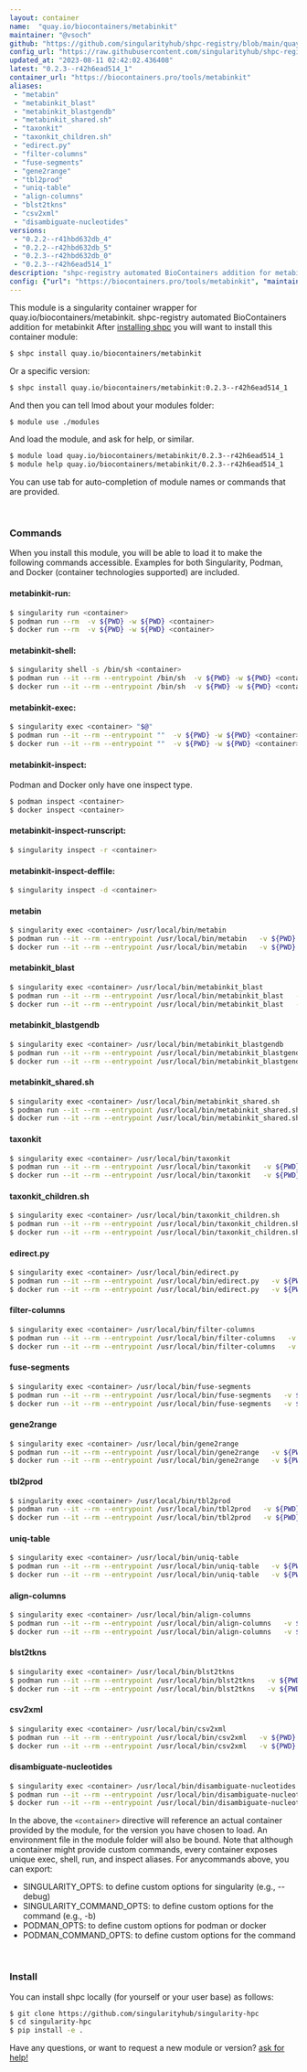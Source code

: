 ```yaml
---
layout: container
name:  "quay.io/biocontainers/metabinkit"
maintainer: "@vsoch"
github: "https://github.com/singularityhub/shpc-registry/blob/main/quay.io/biocontainers/metabinkit/container.yaml"
config_url: "https://raw.githubusercontent.com/singularityhub/shpc-registry/main/quay.io/biocontainers/metabinkit/container.yaml"
updated_at: "2023-08-11 02:42:02.436408"
latest: "0.2.3--r42h6ead514_1"
container_url: "https://biocontainers.pro/tools/metabinkit"
aliases:
 - "metabin"
 - "metabinkit_blast"
 - "metabinkit_blastgendb"
 - "metabinkit_shared.sh"
 - "taxonkit"
 - "taxonkit_children.sh"
 - "edirect.py"
 - "filter-columns"
 - "fuse-segments"
 - "gene2range"
 - "tbl2prod"
 - "uniq-table"
 - "align-columns"
 - "blst2tkns"
 - "csv2xml"
 - "disambiguate-nucleotides"
versions:
 - "0.2.2--r41hbd632db_4"
 - "0.2.2--r42hbd632db_5"
 - "0.2.3--r42hbd632db_0"
 - "0.2.3--r42h6ead514_1"
description: "shpc-registry automated BioContainers addition for metabinkit"
config: {"url": "https://biocontainers.pro/tools/metabinkit", "maintainer": "@vsoch", "description": "shpc-registry automated BioContainers addition for metabinkit", "latest": {"0.2.3--r42h6ead514_1": "sha256:d86c2d1f569e6acc33631283c2bfcc9268105cc6b0cbcbff42d0355b99279ac6"}, "tags": {"0.2.2--r41hbd632db_4": "sha256:df0cb8a1995cb2badb2fcf5934bb0b6f5343c10cb167055b11230536204f3087", "0.2.2--r42hbd632db_5": "sha256:9dc6d509dddda59aa87f4f25a751d9ea789c4217f56996b49b25a560cff451bf", "0.2.3--r42hbd632db_0": "sha256:6ccb5b495f3792209103d95b3dcdeb3bd8987bf97e4627fc2867bcc6d7d5a6f0", "0.2.3--r42h6ead514_1": "sha256:d86c2d1f569e6acc33631283c2bfcc9268105cc6b0cbcbff42d0355b99279ac6"}, "docker": "quay.io/biocontainers/metabinkit", "aliases": {"metabin": "/usr/local/bin/metabin", "metabinkit_blast": "/usr/local/bin/metabinkit_blast", "metabinkit_blastgendb": "/usr/local/bin/metabinkit_blastgendb", "metabinkit_shared.sh": "/usr/local/bin/metabinkit_shared.sh", "taxonkit": "/usr/local/bin/taxonkit", "taxonkit_children.sh": "/usr/local/bin/taxonkit_children.sh", "edirect.py": "/usr/local/bin/edirect.py", "filter-columns": "/usr/local/bin/filter-columns", "fuse-segments": "/usr/local/bin/fuse-segments", "gene2range": "/usr/local/bin/gene2range", "tbl2prod": "/usr/local/bin/tbl2prod", "uniq-table": "/usr/local/bin/uniq-table", "align-columns": "/usr/local/bin/align-columns", "blst2tkns": "/usr/local/bin/blst2tkns", "csv2xml": "/usr/local/bin/csv2xml", "disambiguate-nucleotides": "/usr/local/bin/disambiguate-nucleotides"}}
---
```


This module is a singularity container wrapper for quay.io/biocontainers/metabinkit.
shpc-registry automated BioContainers addition for metabinkit
After [installing shpc](#install) you will want to install this container module:


```bash
$ shpc install quay.io/biocontainers/metabinkit
```

Or a specific version:

```bash
$ shpc install quay.io/biocontainers/metabinkit:0.2.3--r42h6ead514_1
```

And then you can tell lmod about your modules folder:

```bash
$ module use ./modules
```

And load the module, and ask for help, or similar.

```bash
$ module load quay.io/biocontainers/metabinkit/0.2.3--r42h6ead514_1
$ module help quay.io/biocontainers/metabinkit/0.2.3--r42h6ead514_1
```

You can use tab for auto-completion of module names or commands that are provided.

<br>

### Commands

When you install this module, you will be able to load it to make the following commands accessible.
Examples for both Singularity, Podman, and Docker (container technologies supported) are included.

#### metabinkit-run:

```bash
$ singularity run <container>
$ podman run --rm  -v ${PWD} -w ${PWD} <container>
$ docker run --rm  -v ${PWD} -w ${PWD} <container>
```

#### metabinkit-shell:

```bash
$ singularity shell -s /bin/sh <container>
$ podman run --it --rm --entrypoint /bin/sh  -v ${PWD} -w ${PWD} <container>
$ docker run --it --rm --entrypoint /bin/sh  -v ${PWD} -w ${PWD} <container>
```

#### metabinkit-exec:

```bash
$ singularity exec <container> "$@"
$ podman run --it --rm --entrypoint ""  -v ${PWD} -w ${PWD} <container> "$@"
$ docker run --it --rm --entrypoint ""  -v ${PWD} -w ${PWD} <container> "$@"
```

#### metabinkit-inspect:

Podman and Docker only have one inspect type.

```bash
$ podman inspect <container>
$ docker inspect <container>
```

#### metabinkit-inspect-runscript:

```bash
$ singularity inspect -r <container>
```

#### metabinkit-inspect-deffile:

```bash
$ singularity inspect -d <container>
```


#### metabin

```bash
$ singularity exec <container> /usr/local/bin/metabin
$ podman run --it --rm --entrypoint /usr/local/bin/metabin   -v ${PWD} -w ${PWD} <container> -c " $@"
$ docker run --it --rm --entrypoint /usr/local/bin/metabin   -v ${PWD} -w ${PWD} <container> -c " $@"
```


#### metabinkit_blast

```bash
$ singularity exec <container> /usr/local/bin/metabinkit_blast
$ podman run --it --rm --entrypoint /usr/local/bin/metabinkit_blast   -v ${PWD} -w ${PWD} <container> -c " $@"
$ docker run --it --rm --entrypoint /usr/local/bin/metabinkit_blast   -v ${PWD} -w ${PWD} <container> -c " $@"
```


#### metabinkit_blastgendb

```bash
$ singularity exec <container> /usr/local/bin/metabinkit_blastgendb
$ podman run --it --rm --entrypoint /usr/local/bin/metabinkit_blastgendb   -v ${PWD} -w ${PWD} <container> -c " $@"
$ docker run --it --rm --entrypoint /usr/local/bin/metabinkit_blastgendb   -v ${PWD} -w ${PWD} <container> -c " $@"
```


#### metabinkit_shared.sh

```bash
$ singularity exec <container> /usr/local/bin/metabinkit_shared.sh
$ podman run --it --rm --entrypoint /usr/local/bin/metabinkit_shared.sh   -v ${PWD} -w ${PWD} <container> -c " $@"
$ docker run --it --rm --entrypoint /usr/local/bin/metabinkit_shared.sh   -v ${PWD} -w ${PWD} <container> -c " $@"
```


#### taxonkit

```bash
$ singularity exec <container> /usr/local/bin/taxonkit
$ podman run --it --rm --entrypoint /usr/local/bin/taxonkit   -v ${PWD} -w ${PWD} <container> -c " $@"
$ docker run --it --rm --entrypoint /usr/local/bin/taxonkit   -v ${PWD} -w ${PWD} <container> -c " $@"
```


#### taxonkit_children.sh

```bash
$ singularity exec <container> /usr/local/bin/taxonkit_children.sh
$ podman run --it --rm --entrypoint /usr/local/bin/taxonkit_children.sh   -v ${PWD} -w ${PWD} <container> -c " $@"
$ docker run --it --rm --entrypoint /usr/local/bin/taxonkit_children.sh   -v ${PWD} -w ${PWD} <container> -c " $@"
```


#### edirect.py

```bash
$ singularity exec <container> /usr/local/bin/edirect.py
$ podman run --it --rm --entrypoint /usr/local/bin/edirect.py   -v ${PWD} -w ${PWD} <container> -c " $@"
$ docker run --it --rm --entrypoint /usr/local/bin/edirect.py   -v ${PWD} -w ${PWD} <container> -c " $@"
```


#### filter-columns

```bash
$ singularity exec <container> /usr/local/bin/filter-columns
$ podman run --it --rm --entrypoint /usr/local/bin/filter-columns   -v ${PWD} -w ${PWD} <container> -c " $@"
$ docker run --it --rm --entrypoint /usr/local/bin/filter-columns   -v ${PWD} -w ${PWD} <container> -c " $@"
```


#### fuse-segments

```bash
$ singularity exec <container> /usr/local/bin/fuse-segments
$ podman run --it --rm --entrypoint /usr/local/bin/fuse-segments   -v ${PWD} -w ${PWD} <container> -c " $@"
$ docker run --it --rm --entrypoint /usr/local/bin/fuse-segments   -v ${PWD} -w ${PWD} <container> -c " $@"
```


#### gene2range

```bash
$ singularity exec <container> /usr/local/bin/gene2range
$ podman run --it --rm --entrypoint /usr/local/bin/gene2range   -v ${PWD} -w ${PWD} <container> -c " $@"
$ docker run --it --rm --entrypoint /usr/local/bin/gene2range   -v ${PWD} -w ${PWD} <container> -c " $@"
```


#### tbl2prod

```bash
$ singularity exec <container> /usr/local/bin/tbl2prod
$ podman run --it --rm --entrypoint /usr/local/bin/tbl2prod   -v ${PWD} -w ${PWD} <container> -c " $@"
$ docker run --it --rm --entrypoint /usr/local/bin/tbl2prod   -v ${PWD} -w ${PWD} <container> -c " $@"
```


#### uniq-table

```bash
$ singularity exec <container> /usr/local/bin/uniq-table
$ podman run --it --rm --entrypoint /usr/local/bin/uniq-table   -v ${PWD} -w ${PWD} <container> -c " $@"
$ docker run --it --rm --entrypoint /usr/local/bin/uniq-table   -v ${PWD} -w ${PWD} <container> -c " $@"
```


#### align-columns

```bash
$ singularity exec <container> /usr/local/bin/align-columns
$ podman run --it --rm --entrypoint /usr/local/bin/align-columns   -v ${PWD} -w ${PWD} <container> -c " $@"
$ docker run --it --rm --entrypoint /usr/local/bin/align-columns   -v ${PWD} -w ${PWD} <container> -c " $@"
```


#### blst2tkns

```bash
$ singularity exec <container> /usr/local/bin/blst2tkns
$ podman run --it --rm --entrypoint /usr/local/bin/blst2tkns   -v ${PWD} -w ${PWD} <container> -c " $@"
$ docker run --it --rm --entrypoint /usr/local/bin/blst2tkns   -v ${PWD} -w ${PWD} <container> -c " $@"
```


#### csv2xml

```bash
$ singularity exec <container> /usr/local/bin/csv2xml
$ podman run --it --rm --entrypoint /usr/local/bin/csv2xml   -v ${PWD} -w ${PWD} <container> -c " $@"
$ docker run --it --rm --entrypoint /usr/local/bin/csv2xml   -v ${PWD} -w ${PWD} <container> -c " $@"
```


#### disambiguate-nucleotides

```bash
$ singularity exec <container> /usr/local/bin/disambiguate-nucleotides
$ podman run --it --rm --entrypoint /usr/local/bin/disambiguate-nucleotides   -v ${PWD} -w ${PWD} <container> -c " $@"
$ docker run --it --rm --entrypoint /usr/local/bin/disambiguate-nucleotides   -v ${PWD} -w ${PWD} <container> -c " $@"
```



In the above, the `<container>` directive will reference an actual container provided
by the module, for the version you have chosen to load. An environment file in the
module folder will also be bound. Note that although a container
might provide custom commands, every container exposes unique exec, shell, run, and
inspect aliases. For anycommands above, you can export:

 - SINGULARITY_OPTS: to define custom options for singularity (e.g., --debug)
 - SINGULARITY_COMMAND_OPTS: to define custom options for the command (e.g., -b)
 - PODMAN_OPTS: to define custom options for podman or docker
 - PODMAN_COMMAND_OPTS: to define custom options for the command

<br>

### Install

You can install shpc locally (for yourself or your user base) as follows:

```bash
$ git clone https://github.com/singularityhub/singularity-hpc
$ cd singularity-hpc
$ pip install -e .
```

Have any questions, or want to request a new module or version? [ask for help!](https://github.com/singularityhub/singularity-hpc/issues)